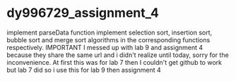 # dy996729_assignment_4
implement parseData function
implement selection sort, insertion sort, bubble sort and merge sort algorithms in the corresponding functions respectively.
IMPORTANT
I messed up with lab 9 and assignment 4 because they share the same url and i didn't realize until today, sorry for the inconvenience.
At first this was for lab 7 then I couldn't get github to work but lab 7 did so i use this for lab 9 then assignment 4
